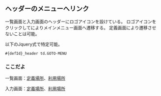 ## ヘッダーのメニューへリンク

一覧画面と入力画面のヘッダーにロゴアイコンを設けている。
ロゴアイコンをクリックしてによりメインメニュー画面へ遷移する。
定義画面により遷移させないことは可能。

以下のJquery式で特定可能。
```
#{defId}_header td.GOTO-MENU
```

### ここだよ
一覧画面：[定義場所](https://efwgrp.github.io/ske_image/svg/header.menu.listPage.def.svg)、[利用場所](https://efwgrp.github.io/ske_image/svg/header.menu.listPage.svg)

入力画面：[定義場所](https://efwgrp.github.io/ske_image/svg/header.menu.inputPage.def.svg)、[利用場所](https://efwgrp.github.io/ske_image/svg/header.menu.inputPage.svg)
